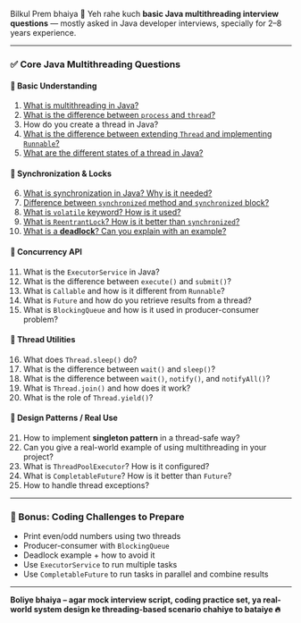 Bilkul Prem bhaiya 🙏
Yeh rahe kuch **basic Java multithreading interview questions** — mostly asked in Java developer interviews, specially for 2–8 years experience.

---

### ✅ **Core Java Multithreading Questions**

#### 🔹 Basic Understanding

1. [What is multithreading in Java?](../java/multithreading/java--multithreading--what-is-multithreading-in-java.md)
2. [What is the difference between `process` and `thread`?](../java/multithreading/java--multithreading--what-is-the-difference-between-process-and-thread.md)
3. How do you create a thread in Java?
4. [What is the difference between extending `Thread` and implementing `Runnable`?](../java/multithreading/java--multithreading--difference-between-thread-and-runnable.md)
5. [What are the different states of a thread in Java?](../java/multithreading/java--multithreading--what-are-the-different-states-of-a-thread-in-java.md)

#### 🔹 Synchronization & Locks

6. [What is synchronization in Java? Why is it needed?](../java/multithreading/java--multithreading--what-is-synchronization-in-java--why-is-it-needed.md)
7. [Difference between `synchronized` method and `synchronized` block?](../java/multithreading/java--multithreading--difference-between-synchronized-method-and-synchronized-block.md)
8. [What is `volatile` keyword? How is it used?](../java/multithreading/java--multithreading--what-is-volatile-keyword-how-is-it-used.md)
9. [What is `ReentrantLock`? How is it better than `synchronized`?](../java/multithreading/java--multithreading--what-is-reentrantlock--how-is-it-better-than-synchronized.md)
10. [What is a **deadlock**? Can you explain with an example?](../java/multithreading/java--multithreading--what-is-a-deadlock--can-you-explain-with-an-example.md)

#### 🔹 Concurrency API

11. What is the `ExecutorService` in Java?
12. What is the difference between `execute()` and `submit()`?
13. What is `Callable` and how is it different from `Runnable`?
14. What is `Future` and how do you retrieve results from a thread?
15. What is `BlockingQueue` and how is it used in producer-consumer problem?

#### 🔹 Thread Utilities

16. What does `Thread.sleep()` do?
17. What is the difference between `wait()` and `sleep()`?
18. What is the difference between `wait()`, `notify()`, and `notifyAll()`?
19. What is `Thread.join()` and how does it work?
20. What is the role of `Thread.yield()`?

#### 🔹 Design Patterns / Real Use

21. How to implement **singleton pattern** in a thread-safe way?
22. Can you give a real-world example of using multithreading in your project?
23. What is `ThreadPoolExecutor`? How is it configured?
24. What is `CompletableFuture`? How is it better than `Future`?
25. How to handle thread exceptions?

---

### 🧠 Bonus: Coding Challenges to Prepare

* Print even/odd numbers using two threads
* Producer-consumer with `BlockingQueue`
* Deadlock example + how to avoid it
* Use `ExecutorService` to run multiple tasks
* Use `CompletableFuture` to run tasks in parallel and combine results

---

**Boliye bhaiya – agar mock interview script, coding practice set, ya real-world system design ke threading-based scenario chahiye to bataiye 🔥**
